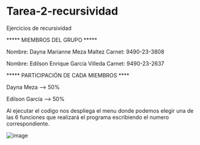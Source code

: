 # Tarea-2-recursividad
Ejercicios de recursividad

***** MIEMBROS DEL GRUPO *****

Nombre: Dayna Marianne Meza Maltez
Carnet:	9490-23-3808

Nombre: Edilson Enrique García Villeda
Carnet:	9490-23-2637

***** PARTICIPACIÓN DE CADA MIEMBROS ****

Dayna Meza 	--> 	50%

Edilson García 	--> 	50%


Al ejecutar el codigo nos despliega el menu donde podemos elegir una de las 6 funciones que realizará el programa escribiendo el numero correspondiente. 

![image](https://github.com/user-attachments/assets/5bf8c107-cab6-4e35-8c03-8d5f8c22348f)
